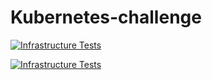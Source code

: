 # Kubernetes-challenge
[![Infrastructure Tests](https://www.bridgecrew.cloud/badges/github/preeti13456/kubernetes-challenge/general)](https://www.bridgecrew.cloud/link/badge?vcs=github&fullRepo=preeti13456%2FKubernetes-challenge&benchmark=INFRASTRUCTURE+SECURITY)

[![Infrastructure Tests](https://www.bridgecrew.cloud/badges/github/preeti13456/kubernetes-challenge/cis_kubernetes_16)](https://www.bridgecrew.cloud/link/badge?vcs=github&fullRepo=preeti13456%2FKubernetes-challenge&benchmark=CIS+KUBERNETES+V1.6)
